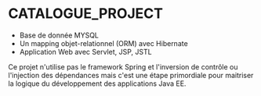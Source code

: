 # CATALOGUE_PROJECT
- Base de donnée MYSQL
- Un mapping objet-relationnel (ORM) avec Hibernate
- Application Web avec Servlet, JSP, JSTL

Ce projet n'utilise pas le framework Spring et l'inversion de contrôle ou l'injection des dépendances mais c'est une étape primordiale pour maitriser la logique du développement des applications Java EE. 

